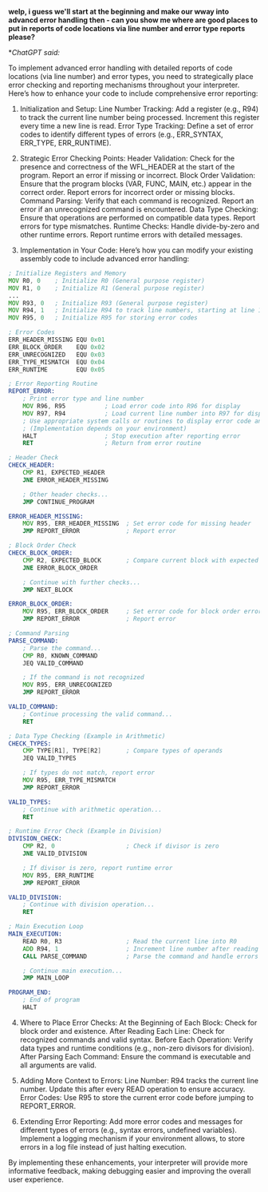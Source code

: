 **welp, i guess we'll start at the beginning and make our wway into advancd error handling then - can you show me where are good places to put in reports of code locations via line number and error type reports please?**


**ChatGPT* _said:_

To implement advanced error handling with detailed reports of code locations (via line number) and error types, you need to strategically place error checking and reporting mechanisms throughout your interpreter. Here’s how to enhance your code to include comprehensive error reporting:

1. Initialization and Setup:
Line Number Tracking: Add a register (e.g., R94) to track the current line number being processed. Increment this register every time a new line is read.
Error Type Tracking: Define a set of error codes to identify different types of errors (e.g., ERR_SYNTAX, ERR_TYPE, ERR_RUNTIME).

2. Strategic Error Checking Points:
Header Validation: Check for the presence and correctness of the WFL_HEADER at the start of the program. Report an error if missing or incorrect.
Block Order Validation: Ensure that the program blocks (VAR, FUNC, MAIN, etc.) appear in the correct order. Report errors for incorrect order or missing blocks.
Command Parsing: Verify that each command is recognized. Report an error if an unrecognized command is encountered.
Data Type Checking: Ensure that operations are performed on compatible data types. Report errors for type mismatches.
Runtime Checks: Handle divide-by-zero and other runtime errors. Report runtime errors with detailed messages.

3. Implementation in Your Code:
Here’s how you can modify your existing assembly code to include advanced error handling:

```asm
; Initialize Registers and Memory
MOV R0, 0    ; Initialize R0 (General purpose register)
MOV R1, 0    ; Initialize R1 (General purpose register)
...
MOV R93, 0   ; Initialize R93 (General purpose register)
MOV R94, 1   ; Initialize R94 to track line numbers, starting at line 1
MOV R95, 0   ; Initialize R95 for storing error codes

; Error Codes
ERR_HEADER_MISSING EQU 0x01
ERR_BLOCK_ORDER    EQU 0x02
ERR_UNRECOGNIZED   EQU 0x03
ERR_TYPE_MISMATCH  EQU 0x04
ERR_RUNTIME        EQU 0x05

; Error Reporting Routine
REPORT_ERROR:
    ; Print error type and line number
    MOV R96, R95           ; Load error code into R96 for display
    MOV R97, R94           ; Load current line number into R97 for display
    ; Use appropriate system calls or routines to display error code and line number
    ; (Implementation depends on your environment)
    HALT                   ; Stop execution after reporting error
    RET                    ; Return from error routine

; Header Check
CHECK_HEADER:
    CMP R1, EXPECTED_HEADER
    JNE ERROR_HEADER_MISSING

    ; Other header checks...
    JMP CONTINUE_PROGRAM

ERROR_HEADER_MISSING:
    MOV R95, ERR_HEADER_MISSING  ; Set error code for missing header
    JMP REPORT_ERROR             ; Report error

; Block Order Check
CHECK_BLOCK_ORDER:
    CMP R2, EXPECTED_BLOCK       ; Compare current block with expected block
    JNE ERROR_BLOCK_ORDER

    ; Continue with further checks...
    JMP NEXT_BLOCK

ERROR_BLOCK_ORDER:
    MOV R95, ERR_BLOCK_ORDER     ; Set error code for block order error
    JMP REPORT_ERROR             ; Report error

; Command Parsing
PARSE_COMMAND:
    ; Parse the command...
    CMP R0, KNOWN_COMMAND
    JEQ VALID_COMMAND

    ; If the command is not recognized
    MOV R95, ERR_UNRECOGNIZED
    JMP REPORT_ERROR

VALID_COMMAND:
    ; Continue processing the valid command...
    RET

; Data Type Checking (Example in Arithmetic)
CHECK_TYPES:
    CMP TYPE[R1], TYPE[R2]       ; Compare types of operands
    JEQ VALID_TYPES

    ; If types do not match, report error
    MOV R95, ERR_TYPE_MISMATCH
    JMP REPORT_ERROR

VALID_TYPES:
    ; Continue with arithmetic operation...
    RET

; Runtime Error Check (Example in Division)
DIVISION_CHECK:
    CMP R2, 0                    ; Check if divisor is zero
    JNE VALID_DIVISION

    ; If divisor is zero, report runtime error
    MOV R95, ERR_RUNTIME
    JMP REPORT_ERROR

VALID_DIVISION:
    ; Continue with division operation...
    RET

; Main Execution Loop
MAIN_EXECUTION:
    READ R0, R3                  ; Read the current line into R0
    ADD R94, 1                   ; Increment line number after reading a line
    CALL PARSE_COMMAND           ; Parse the command and handle errors

    ; Continue main execution...
    JMP MAIN_LOOP

PROGRAM_END:
    ; End of program
    HALT
```

4. Where to Place Error Checks:
At the Beginning of Each Block: Check for block order and existence.
After Reading Each Line: Check for recognized commands and valid syntax.
Before Each Operation: Verify data types and runtime conditions (e.g., non-zero divisors for division).
After Parsing Each Command: Ensure the command is executable and all arguments are valid.

5. Adding More Context to Errors:
Line Number: R94 tracks the current line number. Update this after every READ operation to ensure accuracy.
Error Codes: Use R95 to store the current error code before jumping to REPORT_ERROR.

6. Extending Error Reporting:
Add more error codes and messages for different types of errors (e.g., syntax errors, undefined variables).
Implement a logging mechanism if your environment allows, to store errors in a log file instead of just halting execution.

By implementing these enhancements, your interpreter will provide more informative feedback, making debugging easier and improving the overall user experience.
